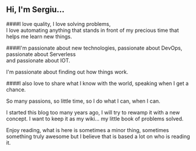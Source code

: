 ## Hi, I'm Sergiu... 

####I love quality,
I love solving problems,   
I love automating anything that stands in front of my precious time that helps me learn new things.

####I'm passionate about new technologies, 
passionate about DevOps,   
passionate about Serverless   
and passionate about IOT.

I'm passionate about finding out how things work.

####I also love to share what I know with the world, speaking when I get a chance.

So many passions, so little time, so I do what I can, when I can.

I started this blog too many years ago, I will try to rewamp it with a new concept. 
I want to keep it as my wiki... my little book of problems solved.

Enjoy reading, what is here is sometimes a minor thing, sometimes something truly awesome but I believe that is based a lot on who is reading it.
